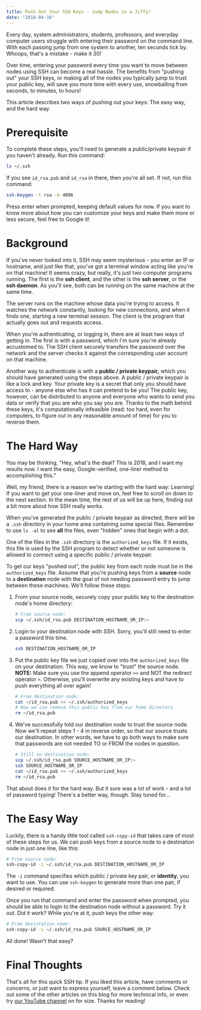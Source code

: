 ```yaml
---
title: Push Out Your SSH Keys - Jump Nodes in a Jiffy!
date: "2018-04-16"
---
```


Every day, system administrators, students, professors, and everyday computer users struggle with entering their password on the command line. With each passing jump from one system to another, ten seconds tick by. Whoops, that's a mistake - make it 30!

Over time, entering your password every time you want to move between nodes using SSH can become a real hassle. The benefits from "pushing out" your SSH keys, or making all of the nodes you typically jump to trust your public key, will save you more time with every use, snowballing from seconds, to minutes, to hours!

This article describes two ways of pushing out your keys: The easy way, and the hard way.

# Prerequisite

To complete these steps, you'll need to generate a public/private keypair if you haven't already. Run this command:

```bash
ls ~/.ssh
```

If you see `id_rsa.pub` and `id_rsa` in there, then you're all set. If not, run this command:

```bash
ssh-keygen -t rsa -b 4096
```

Press enter when prompted, keeping default values for now. If you want to know more about how you can customize your keys and make them more or less secure, feel free to Google it!

# Background

If you've never looked into it, SSH may seem mysterious - you enter an IP or hostname, and just like that, you've got a terminal window acting like you're on that machine! It seems crazy, but really, it's just two computer programs running. The first is the **ssh client**, and the other is the **ssh server**, or the **ssh daemon**. As you'll see, both can be running on the same machine at the same time.

The server runs on the machine whose data you're trying to access. It watches the network constantly, looking for new connections, and when it finds one, starting a new terminal session. The client is the program that actually goes out and requests access.

When you're authenticating, or logging in, there are at least two ways of getting in. The first is with a password, which I'm sure you're already accustomed to. The SSH client securely transfers the password over the network and the server checks it against the corresponding user account on that machine.

Another way to authenticate is with a **public / private keypair,** which you should have generated using the steps above. A public / private keypair is like a lock and key. Your private key is a secret that only you should have access to - anyone else who has it can pretend to be you! The public key, however, can be distributed to anyone and everyone who wants to send you data or verify that you are who you say you are. Thanks to the math behind these keys, it's computationally infeasible (read: too hard, even for computers, to figure out in any reasonable amount of time) for you to reverse them.

# The Hard Way

You may be thinking, "Hey, what's the deal? This is 2018, and I want my results now. I want the easy, Google-verified, one-liner method to accomplishing this."

Well, my friend, there is a reason we're starting with the hard way: Learning! If you want to get your one-liner and move on, feel free to scroll on down to the next section. In the mean time, the rest of us will be up here, finding out a bit more about how SSH really works.

When you've generated the public / private keypair as directed, there will be a `.ssh` directory in your home area containing some special files. Remember to use `ls -al` to see **all** the files, even "hidden" ones that begin with a dot.

One of the files in the `.ssh` directory is the `authorized_keys` file. If it exists, this file is used by the SSH program to detect whether or not someone is allowed to connect using a specific public / private keypair.

To get our keys "pushed out", the public key from each node must be in the `authorized_keys` file. Assume that you're pushing keys from a **source** node to a **destination** node with the goal of not needing password entry to jump between these machines. We'll follow these steps:

1. From your source node, securely copy your public key to the destination node's home directory:

    ```bash
    # From source node:
    scp ~/.ssh/id_rsa.pub DESTINATION_HOSTNAME_OR_IP:~
    ```

2. Login to your destination node with SSH. Sorry, you'll still need to enter a password this time.

    ```bash
    ssh DESTINATION_HOSTNAME_OR_IP
    ```

3. Put the public key file we just copied over into the `authorized_keys` file on your destination. This way, we know to "trust" the source node. **NOTE:** Make sure you use the append operator `>>` and NOT the redirect operator `>`. Otherwise, you'll overwrite any existing keys and have to push everything all over again!

    ```bash
    # From destination node:
    cat ~/id_rsa.pub >> ~/.ssh/authorized_keys
    # Now we can remove this public key from our home directory
    rm ~/id_rsa.pub
    ```

4. We've successfully told our destination node to trust the source node. Now we'll repeat steps 1 - 4 in reverse order, so that our source trusts our destination. In other words, we have to go both ways to make sure that passwords are not needed TO or FROM the nodes in question.

    ```bash
    # Still on destination node:
    scp ~/.ssh/id_rsa.pub SOURCE_HOSTNAME_OR_IP:~
    ssh SOURCE_HOSTNAME_OR_IP
    cat ~/id_rsa.pub >> ~/.ssh/authorized_keys
    rm ~/id_rsa.pub
    ```

That about does it for the hard way. But it sure was a lot of work - and a lot of password typing! There's a better way, though. Stay tuned for...

# The Easy Way

Luckily, there is a handy little tool called `ssh-copy-id` that takes care of most of these steps for us. We can push keys from a source node to a destination node in just one line, like this:

```bash
# From source node:
ssh-copy-id -i ~/.ssh/id_rsa.pub DESTINATION_HOSTNAME_OR_IP
```

The `-i` command specifies which public / private key pair, or **identity**, you want to use. You can use `ssh-keygen` to generate more than one pair, if desired or required.

Once you run that command and enter the password when prompted, you should be able to login to the destination node without a password. Try it out. Did it work? While you're at it, push keys the other way:

```bash
# From desintation node:
ssh-copy-id -i ~/.ssh/id_rsa.pub SOURCE_HOSTNAME_OR_IP
```

All done! Wasn't that easy?

# Final Thoughts

That's all for this quick SSH tip. If you liked this article, have comments or concerns, or just want to express yourself, leave a comment below. Check out some of the other articles on this blog for more technical info, or even try [our YouTube channel][youtube-channel] on for size. Thanks for reading!

[youtube-channel]: https://www.youtube.com/channel/UCNlWYe5_RcwWTrLP8m1oidw
